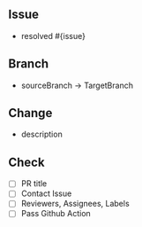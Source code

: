 ## Issue
- resolved #{issue}

## Branch
- sourceBranch -> TargetBranch

## Change
- description

## Check
- [ ] PR title
- [ ] Contact Issue
- [ ] Reviewers, Assignees, Labels
- [ ] Pass Github Action

